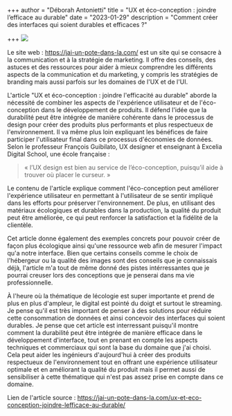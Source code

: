 +++
author = "Déborah Antonietti"
title = "UX et éco-conception : joindre l’efficace au durable"
date = "2023-01-29"
description = "Comment créer des interfaces qui soient durables et efficaces ?"

+++
<img src="https://jai-un-pote-dans-la.com/wp-content/uploads/2021/01/logo-jupdlc-2021-white-dark-blue-300x161.png">

Le site web : https://jai-un-pote-dans-la.com/ est un site qui se consacre à la communication et à la stratégie de marketing. Il offre des conseils, des astuces et des ressources pour aider à mieux comprendre les différents aspects de la communication et du marketing, y compris les stratégies de branding mais aussi parfois sur les domaines de l'UX et de l'UI.

L'article "UX et éco-conception : joindre l'efficacité au durable" aborde la nécessité de combiner les aspects de l'expérience utilisateur et de l'éco-conception dans le développement de produits. Il défend l'idée que la durabilité peut être intégrée de manière cohérente dans le processus de design pour créer des produits plus performants et plus respectueux de l'environnement. Il va même plus loin expliquant les bénéfices de faire participer l'utilisateur final dans ce processus d'économies de données. Selon le professeur François Guibilato, UX designer et enseignant à Excelia Digital School, une école française : 

> « l’UX design est bien au service de l’éco-conception, puisqu’il aide à trouver où placer le curseur. »

Le contenu de l'article explique comment l'éco-conception peut améliorer l'expérience utilisateur en permettant à l'utilisateur de se sentir impliqué dans les efforts pour préserver l'environnement. De plus, en utilisant des matériaux écologiques et durables dans la production, la qualité du produit peut être améliorée, ce qui peut renforcer la satisfaction et la fidélité de la clientèle.

Cet article donne également des exemples concrets pour pouvoir créer de façon plus écologique ainsi qu'une ressource web afin de mesurer l'impact qu'a notre interface. Bien que certains conseils comme le choix de l'hébergeur ou la qualité des images sont des conseils que je connaissais déjà, l'article m'a tout de même donné des pistes intérressantes que je pourrai creuser lors des conceptions que je penserai dans ma vie professionnelle.

À l'heure où la thématique de lécologie est super importante et prend de plus en plus d'ampleur, le digital est pointé du doigt et surtout le streaming. Je pense qu'il est très important de penser à des solutions pour réduire cette consommation de données et ainsi concevoir des interfaces qui soient durables. Je pense que cet article est interressant puisqu'il montre comment la durabilité peut être intégrée de manière efficace dans le développement d'interface, tout en prenant en compte les aspects techniques et commerciaux qui sont la base du domaine que j'ai choisi. Cela peut aider les ingénieurs d'aujourd'hui à créer des produits respectueux de l'environnement tout en offrant une expérience utilisateur optimale et en améliorant la qualité du produit mais il permet aussi de sensibiliser à cette thématique qui n'est pas assez prise en compte dans ce domaine.

Lien de l'article source : https://jai-un-pote-dans-la.com/ux-et-eco-conception-joindre-lefficace-au-durable/

